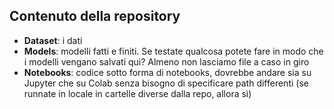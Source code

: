 ## Contenuto della repository
- **Dataset**: i dati
- **Models**: modelli fatti e finiti. Se testate qualcosa potete fare in modo che i modelli vengano salvati qui? Almeno non lasciamo file a caso in giro
- **Notebooks**: codice sotto forma di notebooks, dovrebbe andare sia su Jupyter che su Colab senza bisogno di specificare path differenti (se runnate in locale in cartelle diverse dalla repo, allora sì)